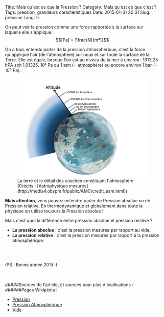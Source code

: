 Title: Mais qu'est ce que la Pression ?
Category: Mais qu'est ce que c'est ?
Tags: pression, grandeurs caractéristiques
Date: 2015-01-31 20:31
Slug: pression
Lang: fr


On peut voir la pression comme une force rapportée à la surface sur laquelle elle s'applique . 
$$[Pa] = [\frac{N}{m²}]$$

On a tous entendu parler de la pression atmosphérique, c'est la  force qu'applique l'air (de l'atmosphère) sur nous et sur toute la surface de la Terre. 
Elle est égale, lorsque l'on est au niveau de la mer à environ : 
1013,25 hPA soit 1,01325. 10⁵ Pa ou 1 atm (= atmosphère) ou encore environ 1 bar (= 10⁵ Pa). 
<figure>
	<img src="images/atmosphere_terre.jpg" alt="La Terre et le détail des couches atmosphérique">
	<figcaption>La terre et le détail des couches constituant l'atmosphère (Crédits : [Astrophysique mesures](http://media4.obspm.fr/public/AMC/credit_asm.html))</figcaption>
</figure>

<!--(Je me permets de faire une petite parenthèse;
 En faisant mes recherches sur la pression atmosphérique, je suis tombée sur cette question : 
 Mais comment l'air/l'atmosphère terrestre reste il autour de la Terre ?
 Et là, j'ai trouvé que les choses étaient plutôt bien faites : L'atmosphère reste autour de la terre parce qu'elle est attirée et maitenue par celle-ci, plus précisément par la gravité terrestre. Et ainsi l'atmosphère peut imposer la pression atmosphérique sur la Terre.)

**Revenons à la Pression**
<br>-->
**Mais attention**, vous pouvez entendre parler de Pression absolue ou de Pression relative. 
En thermodynamique et globalement dans toute la physique on utilise toujours la Pression absolue !

Mais c'est quoi la différence entre pression absolue et pression relative ?

- **La pression absolue** : c'est la pression mesurée par rapport au vide.
- **La pression relative** : c'est la pression mesurée par rapport à la pression atmosphérique.

<br><br>

(PS : Bonne année 2015 !)

<br><br>
#####Sources de l'article, et sources pour plus d'explications :
######Pages Wikipédia :

- [Pression](https://fr.wikipedia.org/wiki/Pression)
- [Pression Atmosphérique](https://fr.wikipedia.org/wiki/Pression_atmosph%C3%A9rique)
- [Vide](https://fr.wikipedia.org/wiki/Vide)
